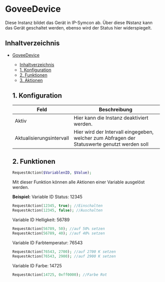 # GoveeDevice
   Diese Instanz bildet das Gerät in IP-Symcon ab.
   Über diese INstanz kann das Gerät geschaltet werden, ebenso wird der Status hier widerspiegelt.
     
   ## Inhaltverzeichnis
- [GoveeDevice](#shellybulb)
  - [Inhaltverzeichnis](#inhaltverzeichnis)
  - [1. Konfiguration](#1-konfiguration)
  - [2. Funktionen](#2-funktionen)
  - [3. Aktionen](#3-aktionen)
   
   ## 1. Konfiguration
   
   Feld | Beschreibung
   ------------ | ----------------
   Aktiv | Hier kann die Instanz deaktiviert werden.
   Aktualisierungsintervall | Hier wird der Intervall eingegeben, welcher zum Abfragen der Statuswerte genutzt werden soll
      
   ## 2. Funktionen

   ```php
   RequestAction($VariablenID, $Value);
   ```

   Mit dieser Funktion können alle Aktionen einer Variable ausgelöst werden.
   
   **Beispiel:**
   Variable ID Status: 12345
   ```php
   RequestAction(12345, true); //Einschalten
   RequestAction(12345, false); //Auschalten
   ```

   Variable ID Helligkeit: 56789
   ```php
   RequestAction(56789, 50); //auf 50% setzen
   RequestAction(56789, 40); //auf 40% setzen
   ```

   Variable ID Farbtemperatur: 76543
   ```php
   RequestAction(76543, 2700); //auf 2700 K setzen
   RequestAction(76543, 2900); //auf 2900 K setzen
   ```

   Variable ID Farbe: 14725
   ```php
   RequestAction(14725, 0xff0000); //Farbe Rot
   ```
